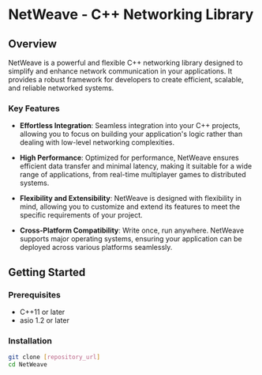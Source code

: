 # NetWeave - C++ Networking Library

## Overview

NetWeave is a powerful and flexible C++ networking library designed to simplify and enhance network communication in your applications. It provides a robust framework for developers to create efficient, scalable, and reliable networked systems.

### Key Features

- **Effortless Integration**: Seamless integration into your C++ projects, allowing you to focus on building your application's logic rather than dealing with low-level networking complexities.

- **High Performance**: Optimized for performance, NetWeave ensures efficient data transfer and minimal latency, making it suitable for a wide range of applications, from real-time multiplayer games to distributed systems.

- **Flexibility and Extensibility**: NetWeave is designed with flexibility in mind, allowing you to customize and extend its features to meet the specific requirements of your project.

- **Cross-Platform Compatibility**: Write once, run anywhere. NetWeave supports major operating systems, ensuring your application can be deployed across various platforms seamlessly.

## Getting Started

### Prerequisites

- C++11 or later
- asio 1.2 or later

### Installation

```bash
git clone [repository_url]
cd NetWeave

